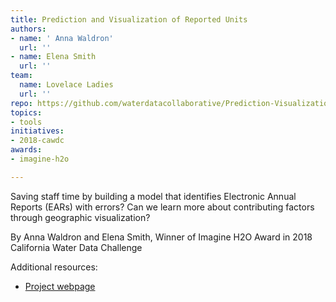 ```yaml
---
title: Prediction and Visualization of Reported Units
authors:
- name: ' Anna Waldron'
  url: ''
- name: Elena Smith
  url: ''
team:
  name: Lovelace Ladies
  url: ''
repo: https://github.com/waterdatacollaborative/Prediction-Visualization-Reported-Units
topics:
- tools
initiatives:
- 2018-cawdc
awards:
- imagine-h2o

---
```


Saving staff time by building a model that identifies Electronic Annual Reports (EARs) with errors? Can we learn more about contributing factors through geographic visualization?

By Anna Waldron and Elena Smith, Winner of Imagine H2O Award in 2018 California Water Data Challenge 

Additional resources:

- [Project webpage](https://github.com/ozzysChiefDataScientist/water)

